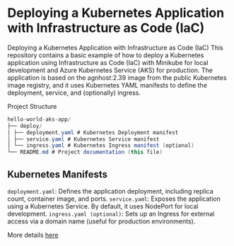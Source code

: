 # Deploying a Kubernetes Application with Infrastructure as Code (IaC)

Deploying a Kubernetes Application with Infrastructure as Code (IaC)
This repository contains a basic example of how to deploy a Kubernetes application using Infrastructure as Code (IaC) with Minikube for local development and Azure Kubernetes Service (AKS) for production. The application is based on the agnhost:2.39 image from the public Kubernetes image registry, and it uses Kubernetes YAML manifests to define the deployment, service, and (optionally) ingress.

Project Structure

```c#
hello-world-aks-app/
├── deploy/
│ ├── deployment.yaml # Kubernetes Deployment manifest
│ ├── service.yaml # Kubernetes Service manifest
│ └── ingress.yaml # Kubernetes Ingress manifest (optional)
└── README.md # Project documentation (this file)
```

## Kubernetes Manifests

`deployment.yaml`: Defines the application deployment, including replica count, container image, and ports.
`service.yaml`: Exposes the application using a Kubernetes Service. By default, it uses NodePort for local development.
`ingress.yaml (optional)`: Sets up an Ingress for external access via a domain name (useful for production environments).

More details <a href="https://readme.com/" target="_blank">here</a>
